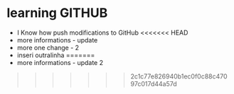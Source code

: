 # learning GITHUB
- I Know how push modifications to GitHub
<<<<<<< HEAD
- more informations - update 
- more one change - 2
- inseri outralinha
=======
- more informations - update 2
>>>>>>> 2c1c77e826940b1ec0f0c88c47097c017d44a57d
